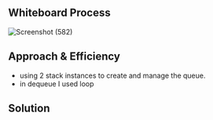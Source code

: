 
## Whiteboard Process

  ![Screenshot (582)](https://user-images.githubusercontent.com/97829483/159129436-3552b03f-709d-4e16-8e88-cb07e173f535.png)



## Approach & Efficiency
<!-- What approach did you take? Why? What is the Big O space/time for this approach? -->
- using 2 stack instances to create and manage the queue.
- in dequeue I  used loop 

## Solution
<!-- Show how to run your code, and examples of it in action -->

